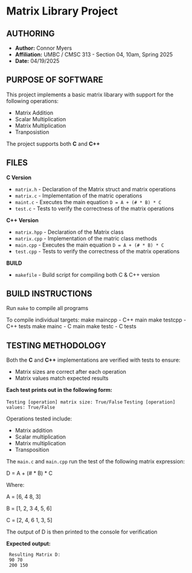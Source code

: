 # Matrix Library Project

## AUTHORING
- **Author:** Connor Myers
- **Affiliation:** UMBC / CMSC 313 - Section 04, 10am, Spring 2025
- **Date:** 04/19/2025

## PURPOSE OF SOFTWARE
This project implements a basic matrix libarary with support for the following operations:
- Matrix Addition
- Scalar Multiplication
- Matrix Multiplication
- Tranposistion

The project supports both **C** and **C++**

## FILES
**C Version**
- `matrix.h`   - Declaration of the Matrix struct and matrix operations
- `matrix.c`   - Implementation of the matric operations
- `maint.c`    - Executes the main equation `D = A + (# * B) * C`
- `test.c`     - Tests to verify the correctness of the matrix operations

**C++ Version**
- `matrix.hpp` - Declaration of the Matrix class
- `matrix.cpp` - Implementation of the matric class methods
- `main.cpp`   - Executes the main equation `D = A + (# * B) * C`
- `test.cpp`   - Tests to verify the correctness of the matrix operations

**BUILD**
- `makefile`   - Build script for compiling both C & C++ version

## BUILD INSTRUCTIONS
Run `make` to compile all programs

To compile individual targets:
     make maincpp   - C++ main
     make testcpp   - C++ tests
     make mainc     - C main
     make testc     - C tests


## TESTING METHODOLOGY
Both the **C** and **C++** implementations are verified with tests to ensure:
- Matrix sizes are correct after each operation
- Matrix values match expected results

**Each test prints out in the following form:**

`Testing [operation] matrix size: True/False`
`Testing [operation] values: True/False`

Operations tested include:
- Matrix addition
- Scalar multiplication
- Matrix multiplication
- Transposition

The `main.c` and `main.cpp` run the test of the following matrix expression:

D = A + (# * B) * C

Where:

A = [6, 4
     8, 3]

B = [1, 2, 3
     4, 5, 6]

C = [2, 4, 6
     1, 3, 5]

The output of D is then printed to the console for verification

**Expected output:**

     Resulting Matrix D:
     90 70
     200 150